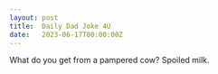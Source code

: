 ```yaml
---
layout: post
title:  Daily Dad Joke 4U
date:   2023-06-17T00:00:00Z
---
```

What do you get from a pampered cow? Spoiled milk.
